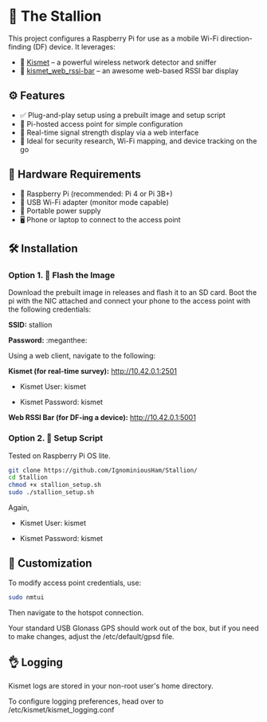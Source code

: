 # 🐎 The Stallion

This project configures a Raspberry Pi for use as a mobile Wi-Fi direction-finding (DF) device. It leverages:

- 🧭 [Kismet](https://www.kismetwireless.net/) – a powerful wireless network detector and sniffer
- 📶 [kismet_web_rssi-bar](https://github.com/GrokkedBandwidth/kismet_web_rssi-bar) – an awesome web-based RSSI bar display

## ⚙️ Features

- ✅ Plug-and-play setup using a prebuilt image and setup script
- 🤗 Pi-hosted access point for simple configuration
- 📡 Real-time signal strength display via a web interface  
- 🚶 Ideal for security research, Wi-Fi mapping, and device tracking on the go

## 🧰 Hardware Requirements

- 🍓 Raspberry Pi (recommended: Pi 4 or Pi 3B+)
- 📳 USB Wi-Fi adapter (monitor mode capable)
- 🔋 Portable power supply
- 🖥️ Phone or laptop to connect to the access point

## 🛠️ Installation

### Option 1. 💾 Flash the Image

Download the prebuilt image in releases and flash it to an SD card. Boot the pi with the NIC attached and connect your phone to the access point with the following credentials:

**SSID:** stallion

**Password:** :meganthee:

Using a web client, navigate to the following:

**Kismet (for real-time survey):** http://10.42.0.1:2501

 - Kismet User: kismet

 - Kismet Password: kismet

**Web RSSI Bar (for DF-ing a device):** http://10.42.0.1:5001

### Option 2. 🚀 Setup Script

Tested on Raspberry Pi OS lite.

```bash
git clone https://github.com/IgnominiousHam/Stallion/
cd Stallion
chmod +x stallion_setup.sh
sudo ./stallion_setup.sh
```

Again, 

 - Kismet User: kismet

 - Kismet Password: kismet

## 🧪 Customization

To modify access point credentials, use:

```bash
sudo nmtui
```

Then navigate to the hotspot connection. 

Your standard USB Glonass GPS should work out of the box, but if you need to make changes, adjust the /etc/default/gpsd file.

## 👌 Logging

Kismet logs are stored in your non-root user's home directory.

To configure logging preferences, head over to /etc/kismet/kismet_logging.conf

